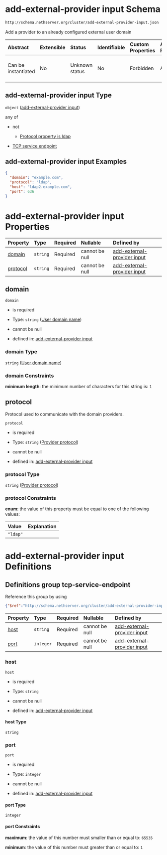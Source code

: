 # add-external-provider input Schema

```txt
http://schema.nethserver.org/cluster/add-external-provider-input.json
```

Add a provider to an already configured external user domain

| Abstract            | Extensible | Status         | Identifiable | Custom Properties | Additional Properties | Access Restrictions | Defined In                                                                                          |
| :------------------ | :--------- | :------------- | :----------- | :---------------- | :-------------------- | :------------------ | :-------------------------------------------------------------------------------------------------- |
| Can be instantiated | No         | Unknown status | No           | Forbidden         | Allowed               | none                | [add-external-provider-input.json](cluster/add-external-provider-input.json "open original schema") |

## add-external-provider input Type

`object` ([add-external-provider input](add-external-provider-input.md))

any of

*   not

    *   [Protocol property is ldap](add-external-provider-input-anyof-0-protocol-property-is-ldap.md "check type definition")

*   [TCP service endpoint](add-external-provider-input-defs-tcp-service-endpoint.md "check type definition")

## add-external-provider input Examples

```json
{
  "domain": "example.com",
  "protocol": "ldap",
  "host": "ldap2.example.com",
  "port": 636
}
```

# add-external-provider input Properties

| Property              | Type     | Required | Nullable       | Defined by                                                                                                                                                                              |
| :-------------------- | :------- | :------- | :------------- | :-------------------------------------------------------------------------------------------------------------------------------------------------------------------------------------- |
| [domain](#domain)     | `string` | Required | cannot be null | [add-external-provider input](add-external-provider-input-properties-user-domain-name.md "http://schema.nethserver.org/cluster/add-external-provider-input.json#/properties/domain")    |
| [protocol](#protocol) | `string` | Required | cannot be null | [add-external-provider input](add-external-provider-input-properties-provider-protocol.md "http://schema.nethserver.org/cluster/add-external-provider-input.json#/properties/protocol") |

## domain



`domain`

*   is required

*   Type: `string` ([User domain name](add-external-provider-input-properties-user-domain-name.md))

*   cannot be null

*   defined in: [add-external-provider input](add-external-provider-input-properties-user-domain-name.md "http://schema.nethserver.org/cluster/add-external-provider-input.json#/properties/domain")

### domain Type

`string` ([User domain name](add-external-provider-input-properties-user-domain-name.md))

### domain Constraints

**minimum length**: the minimum number of characters for this string is: `1`

## protocol

Protocol used to communicate with the domain providers.

`protocol`

*   is required

*   Type: `string` ([Provider protocol](add-external-provider-input-properties-provider-protocol.md))

*   cannot be null

*   defined in: [add-external-provider input](add-external-provider-input-properties-provider-protocol.md "http://schema.nethserver.org/cluster/add-external-provider-input.json#/properties/protocol")

### protocol Type

`string` ([Provider protocol](add-external-provider-input-properties-provider-protocol.md))

### protocol Constraints

**enum**: the value of this property must be equal to one of the following values:

| Value    | Explanation |
| :------- | :---------- |
| `"ldap"` |             |

# add-external-provider input Definitions

## Definitions group tcp-service-endpoint

Reference this group by using

```json
{"$ref":"http://schema.nethserver.org/cluster/add-external-provider-input.json#/$defs/tcp-service-endpoint"}
```

| Property      | Type      | Required | Nullable       | Defined by                                                                                                                                                                                                                  |
| :------------ | :-------- | :------- | :------------- | :-------------------------------------------------------------------------------------------------------------------------------------------------------------------------------------------------------------------------- |
| [host](#host) | `string`  | Required | cannot be null | [add-external-provider input](add-external-provider-input-defs-tcp-service-endpoint-properties-host.md "http://schema.nethserver.org/cluster/add-external-provider-input.json#/$defs/tcp-service-endpoint/properties/host") |
| [port](#port) | `integer` | Required | cannot be null | [add-external-provider input](add-external-provider-input-defs-tcp-service-endpoint-properties-port.md "http://schema.nethserver.org/cluster/add-external-provider-input.json#/$defs/tcp-service-endpoint/properties/port") |

### host



`host`

*   is required

*   Type: `string`

*   cannot be null

*   defined in: [add-external-provider input](add-external-provider-input-defs-tcp-service-endpoint-properties-host.md "http://schema.nethserver.org/cluster/add-external-provider-input.json#/$defs/tcp-service-endpoint/properties/host")

#### host Type

`string`

### port



`port`

*   is required

*   Type: `integer`

*   cannot be null

*   defined in: [add-external-provider input](add-external-provider-input-defs-tcp-service-endpoint-properties-port.md "http://schema.nethserver.org/cluster/add-external-provider-input.json#/$defs/tcp-service-endpoint/properties/port")

#### port Type

`integer`

#### port Constraints

**maximum**: the value of this number must smaller than or equal to: `65535`

**minimum**: the value of this number must greater than or equal to: `1`
